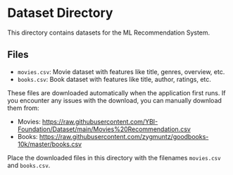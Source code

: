 # Dataset Directory

This directory contains datasets for the ML Recommendation System.

## Files

- `movies.csv`: Movie dataset with features like title, genres, overview, etc.
- `books.csv`: Book dataset with features like title, author, ratings, etc.

These files are downloaded automatically when the application first runs. If you encounter any issues with the download, you can manually download them from:

- Movies: https://raw.githubusercontent.com/YBI-Foundation/Dataset/main/Movies%20Recommendation.csv
- Books: https://raw.githubusercontent.com/zygmuntz/goodbooks-10k/master/books.csv

Place the downloaded files in this directory with the filenames `movies.csv` and `books.csv`.
